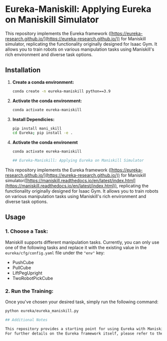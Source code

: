 # Eureka-Maniskill: Applying Eureka on Maniskill Simulator

This repository implements the Eureka framework ([https://eureka-research.github.io/](https://eureka-research.github.io/)) for Maniskill simulator, replicating the functionality originally designed for Isaac Gym. It allows you to train robots on various manipulation tasks using Maniskill's rich environment and diverse task options.

## Installation

1. **Create a conda environment:**

   ```bash
   conda create -n eureka-maniskill python==3.9  

2. **Activate the conda environment:**
   ```bash
   conda activate eureka-maniskill

3. **Install Dependicies:**

   ```bash
   pip install mani_skill
   cd Eureka; pip install -e .

4. **Activate the conda environemt**
   ```bash
   conda activate eureka-maniskill

   ## Eureka-Maniskill: Applying Eureka on Maniskill Simulator

This repository implements the Eureka framework ([https://eureka-research.github.io/](https://eureka-research.github.io/)) for Maniskill simulator([https://maniskill.readthedocs.io/en/latest/index.html](https://maniskill.readthedocs.io/en/latest/index.html)), replicating the functionality originally designed for Isaac Gym. It allows you to train robots on various manipulation tasks using Maniskill's rich environment and diverse task options.

## Usage

### 1. Choose a Task:

Maniskill supports different manipulation tasks. Currently, you can only use one of the following tasks and replace it with the existing value in the `eureka/cfg/config.yaml` file under the `"env"` key:

* PushCube
* PullCube
* LiftPegUpright
* TwoRobotPickCube

### 2. Run the Training:

Once you've chosen your desired task, simply run the following command:

```bash
python eureka/eureka_maniskill.py

## Additional Notes

This repository provides a starting point for using Eureka with Maniskill. Feel free to modify the configuration and experiment with different hyperparameters.
For further details on the Eureka framework itself, please refer to the original project's documentation: https://eureka-research.github.io/

